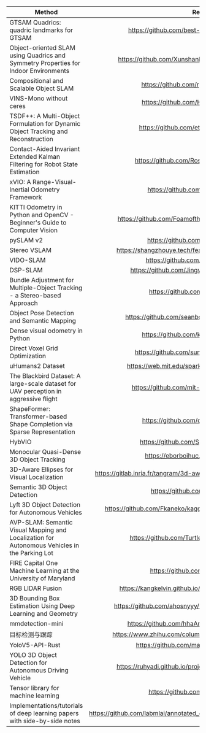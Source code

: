 | Method   |      Repo      |
|----------|:-------------:|
| GTSAM Quadrics: quadric landmarks for GTSAM |  https://github.com/best-of-acrv/gtsam-quadrics | 
| Object-oriented SLAM using Quadrics and Symmetry Properties for Indoor Environments |    https://github.com/XunshanMan/Object-oriented-SLAM   |   
| Compositional and Scalable Object SLAM | https://github.com/rpl-cmu/object-slam |   
|VINS-Mono without ceres|https://github.com/HeYijia/VINS-Course|
|TSDF++: A Multi-Object Formulation for Dynamic Object Tracking and Reconstruction|https://github.com/ethz-asl/tsdf-plusplus| 
|Contact-Aided Invariant Extended Kalman Filtering for Robot State Estimation|https://github.com/RossHartley/invariant-ekf|
|xVIO: A Range-Visual-Inertial Odometry Framework|https://github.com/jpl-x/x/wiki/xVIO|
|KITTI Odometry in Python and OpenCV - Beginner's Guide to Computer Vision|https://github.com/FoamoftheSea/KITTI_visual_odometry|
|pySLAM v2|https://github.com/luigifreda/pyslam|
|Stereo VSLAM|https://shangzhouye.tech/featured-projects/stereo_slam/|
|VIDO-SLAM|https://github.com/bxh1/VIDO-SLAM|
|DSP-SLAM|https://github.com/JingwenWang95/DSP-SLAM|
|Bundle Adjustment for Multiple-Object Tracking - a Stereo-based Approach|https://github.com/AnselmC/bamot|
|Object Pose Detection and Semantic Mapping|https://github.com/seanbow/object_pose_detection|
|Dense visual odometry in Python|https://github.com/krrish94/dvo_python|
|Direct Voxel Grid Optimization|https://github.com/sunset1995/DirectVoxGO|
|uHumans2 Dataset|https://web.mit.edu/sparklab/datasets/uHumans2/|
|The Blackbird Dataset: A large-scale dataset for UAV perception in aggressive flight|https://github.com/mit-aera/Blackbird-Dataset|
|ShapeFormer: Transformer-based Shape Completion via Sparse Representation|https://github.com/qheldiv/shapeformer|
|HybVIO|https://github.com/SpectacularAI/HybVIO|
|Monocular Quasi-Dense 3D Object Tracking|https://eborboihuc.github.io/QD-3DT/|
|3D-Aware Ellipses for Visual Localization|https://gitlab.inria.fr/tangram/3d-aware-ellipses-for-visual-localization|
|Semantic 3D Object Detection|https://github.com/alpemek/ais3d|
|Lyft 3D Object Detection for Autonomous Vehicles|https://github.com/Fkaneko/kaggle-lyft-3d-object-detection-av|
|AVP-SLAM: Semantic Visual Mapping and Localization for Autonomous Vehicles in the Parking Lot|https://github.com/TurtleZhong/AVP-SLAM-SIM|
|FIRE Capital One Machine Learning at the University of Maryland|https://github.com/umd-fire-coml|
|RGB LIDAR Fusion|https://kangkelvin.github.io/16824_RGB_LIDAR_Fusion/|
|3D Bounding Box Estimation Using Deep Learning and Geometry|https://github.com/ahosnyyy/3D-BBox-DL-and-Geometry|
|mmdetection-mini|https://github.com/hhaAndroid/mmdetection-mini|
|目标检测与跟踪|https://www.zhihu.com/column/c_1480114891122479105|
|YoloV5-API-Rust|https://github.com/masc-it/yolov5-api-rust|
|YOLO 3D Object Detection for Autonomous Driving Vehicle|https://ruhyadi.github.io/project/computer-vision/yolo3d/|
|Tensor library for machine learning|https://github.com/ggerganov/ggml|
|Implementations/tutorials of deep learning papers with side-by-side notes|https://github.com/labmlai/annotated_deep_learning_paper_implementations|
